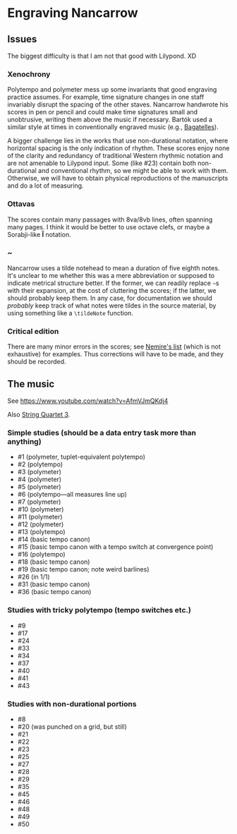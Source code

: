 # Engraving Nancarrow

## Issues

The biggest difficulty is that I am not that good with Lilypond. XD

### Xenochrony

Polytempo and polymeter mess up some invariants that good engraving practice assumes. For example, time signature changes in one staff invariably disrupt the spacing of the other staves. Nancarrow handwrote his scores in pen or pencil and could make time signatures small and unobtrusive, writing them above the music if necessary. Bartók used a similar style at times in conventionally engraved music (e.g., [Bagatelles](https://www.youtube.com/watch?v=2iaprGXqViY)).

A bigger challenge lies in the works that use non-durational notation, where horizontal spacing is the only indication of rhythm. These scores enjoy none of the clarity and redundancy of traditional Western rhythmic notation and are not amenable to Lilypond input. Some (like #23) contain both non-durational and conventional rhythm, so we might be able to work with them. Otherwise, we will have to obtain physical reproductions of the manuscripts and do a lot of measuring.

### Ottavas

The scores contain many passages with 8va/8vb lines, often spanning many pages. I think it would be better to use octave clefs, or maybe a Sorabji-like **Î** notation.

### ~

Nancarrow uses a tilde notehead to mean a duration of five eighth notes. It's unclear to me whether this was a mere abbreviation or supposed to indicate metrical structure better. If the former, we can readily replace `~`s with their expansion, at the cost of cluttering the scores; if the latter, we should probably keep them. In any case, for documentation we should *probably* keep track of what notes were tildes in the source material, by using something like a `\tildeNote` function.

### Critical edition

There are many minor errors in the scores; see [Nemire's list](https://web.archive.org/web/20160123114909/http://homepages.wmich.edu/~jscriven/Nancarrow%20scores-Errata.pdf) (which is not exhaustive) for examples. Thus corrections will have to be made, and they should be recorded.

## The music

See https://www.youtube.com/watch?v=AfmVJmQKdj4

Also [String Quartet 3](https://www.youtube.com/watch?v=cE9EgqCPNNA).

### Simple studies (should be a data entry task more than anything)

* #1 (polymeter, tuplet-equivalent polytempo)
* #2 (polytempo)
* #3 (polymeter)
* #4 (polymeter)
* #5 (polymeter)
* #6 (polytempo—all measures line up)
* #7 (polymeter)
* #10 (polymeter)
* #11 (polymeter)
* #12 (polymeter)
* #13 (polytempo)
* #14 (basic tempo canon)
* #15 (basic tempo canon with a tempo switch at convergence point)
* #16 (polytempo)
* #18 (basic tempo canon)
* #19 (basic tempo canon; note weird barlines)
* #26 (in 1/1)
* #31 (basic tempo canon)
* #36 (basic tempo canon)

### Studies with tricky polytempo (tempo switches etc.)

* #9
* #17
* #24
* #33
* #34
* #37
* #40
* #41
* #43

### Studies with non-durational portions

* #8
* #20 (was punched on a grid, but still)
* #21
* #22
* #23
* #25
* #27
* #28
* #29
* #35
* #45
* #46
* #48
* #49
* #50
